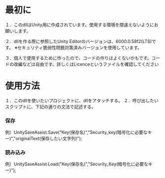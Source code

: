 # 最初に
１．このdllはUnity用に作成されています。使用する環境を間違えないようにお願いします。

２．dllを作る際に参照したUnity Editorのバージョンは、6000.0.58f2(LTS)です。
※セキュリティ脆弱性問題対策済みバージョンを使用しています。

３．個人で使用するために作ったので、コードの作りはよくないかもです。コードの改編などは自由です。詳しくはLicenceというファイルを確認してください

# 使用方法
１．このdllを使いたいプロジェクトに、dllをアタッチする。
２．呼び出したいスクリプトに、下記の通りの文法で記述する。


### 保存
例）UnitySaveAssist.Save("Key(保存名)","Security_key(暗号化に必要なキー)","originalText(保存したい文字列)");

### 読み込み
例）UnitySaveAssist.Load("Key(保存名)","Security_Key(暗号化に必要なキー)");
